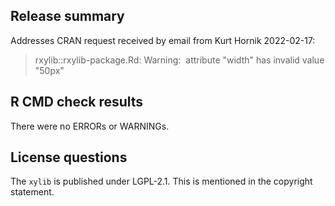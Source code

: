## Release summary

Addresses CRAN request received by email from Kurt Hornik 2022-02-17: 

> rxylib::rxylib-package.Rd: Warning: <img> attribute "width" has invalid value "50px"

## R CMD check results
There were no ERRORs or WARNINGs.

## License questions

The `xylib` is published under LGPL-2.1. This is mentioned in the copyright statement.
